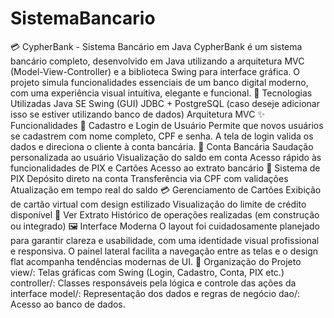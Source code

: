 # SistemaBancario
💳 CypherBank - Sistema Bancário em Java CypherBank é um sistema bancário completo, desenvolvido em Java utilizando a arquitetura MVC (Model-View-Controller) e a biblioteca Swing para interface gráfica. O projeto simula funcionalidades essenciais de um banco digital moderno, com uma experiência visual intuitiva, elegante e funcional.  🧠 Tecnologias Utilizadas Java SE  Swing (GUI)  JDBC + PostgreSQL (caso deseje adicionar isso se estiver utilizando banco de dados)  Arquitetura MVC  ✨ Funcionalidades 🔐 Cadastro e Login de Usuário Permite que novos usuários se cadastrem com nome completo, CPF e senha. A tela de login valida os dados e direciona o cliente à conta bancária.  🏦 Conta Bancária  Saudação personalizada ao usuário  Visualização do saldo em conta  Acesso rápido às funcionalidades de PIX e Cartões  Acesso ao extrato bancário  💸 Sistema de PIX  Depósito direto na conta  Transferência via CPF com validações  Atualização em tempo real do saldo  💳 Gerenciamento de Cartões  Exibição de cartão virtual com design estilizado  Visualização do limite de crédito disponível  📄 Ver Extrato  Histórico de operações realizadas (em construção ou integrado)  🖼️ Interface Moderna O layout foi cuidadosamente planejado para garantir clareza e usabilidade, com uma identidade visual profissional e responsiva. O painel lateral facilita a navegação entre as telas e o design flat acompanha tendências modernas de UI.  📁 Organização do Projeto view/: Telas gráficas com Swing (Login, Cadastro, Conta, PIX etc.)  controller/: Classes responsáveis pela lógica e controle das ações da interface  model/: Representação dos dados e regras de negócio  dao/: Acesso ao banco de dados.
